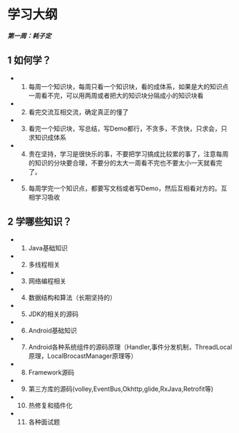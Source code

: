 # 学习大纲

***第一周：耗子定***

## 1 如何学？
* 1. 每周一个知识块，每周只看一个知识块，看的成体系，如果是大的知识点一周看不完，可以用两周或者把大的知识块分隔成小的知识块看
* 2. 看完交流互相交流，确定真正的懂了
* 3. 看完一个知识块，写总结，写Demo都行，不贪多，不贪快，只求会，只求知识成体系
* 4. 贵在坚持，学习是很快乐的事，不要把学习搞成比较累的事了，注意每周的知识的分块要合理，不要分的太大一周看不完也不要太小一天就看完了。
* 5. 每周学完一个知识点，都要写文档或者写Demo，然后互相看对方的。互相学习吸收
  
## 2 学哪些知识？
* 1. Java基础知识
* 2. 多线程相关
* 3. 网络编程相关
* 4. 数据结构和算法（长期坚持的）
* 5. JDK的相关的源码
* 6. Android基础知识
* 7. Android各种系统组件的源码原理（Handler,事件分发机制，ThreadLocal原理，LocalBrocastManager原理等）
* 8. Framework源码
* 9. 第三方库的源码(volley,EventBus,Okhttp,glide,RxJava,Retrofit等)
* 10. 热修复和插件化
* 11. 各种面试题
